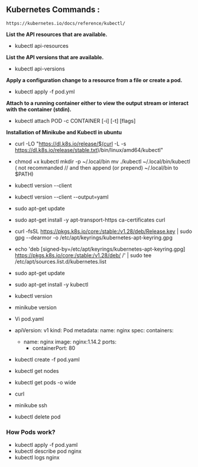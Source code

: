 ## Kubernetes Commands :
    https://kubernetes.io/docs/reference/kubectl/
    
  **List the API resources that are available.**
   * kubectl api-resources
     
  **List the API versions that are available.**
   * kubectl api-versions

  **Apply a configuration change to a resource from a file or create a pod.**
   * kubectl apply -f pod.yml
     
  **Attach to a running container either to view the output stream or interact with the container (stdin).**
   * kubectl attach POD -c CONTAINER [-i] [-t] [flags]
  

**Installation of Minikube and Kubectl in ubuntu**

* curl -LO "https://dl.k8s.io/release/$(curl -L -s https://dl.k8s.io/release/stable.txt)/bin/linux/amd64/kubectl"
* chmod +x kubectl
  mkdir -p ~/.local/bin
  mv ./kubectl ~/.local/bin/kubectl
( not recommanded // and then append (or prepend) ~/.local/bin to $PATH)
* kubectl version --client
* kubectl version --client --output=yaml
* sudo apt-get update
* sudo apt-get install -y apt-transport-https ca-certificates curl
* curl -fsSL https://pkgs.k8s.io/core:/stable:/v1.28/deb/Release.key | sudo gpg --dearmor -o /etc/apt/keyrings/kubernetes-apt-keyring.gpg
* echo 'deb [signed-by=/etc/apt/keyrings/kubernetes-apt-keyring.gpg] https://pkgs.k8s.io/core:/stable:/v1.28/deb/ /' | sudo tee /etc/apt/sources.list.d/kubernetes.list
* sudo apt-get update
* sudo apt-get install -y kubectl
* kubectl version
* minikube version
  
* Vi pod.yaml
* apiVersion: v1
kind: Pod
metadata:
  name: nginx
spec:
  containers:
  - name: nginx
    image: nginx:1.14.2
    ports:
    - containerPort: 80

* kubectl create -f pod.yaml
* kubectl get nodes
* kubectl get pods -o wide
* curl<ip>
* minikube ssh
* kubectl delete pod<pod name>

### How Pods work?

* kubectl apply -f pod.yaml
* kubectl describe pod nginx
* kubectl logs nginx
  
